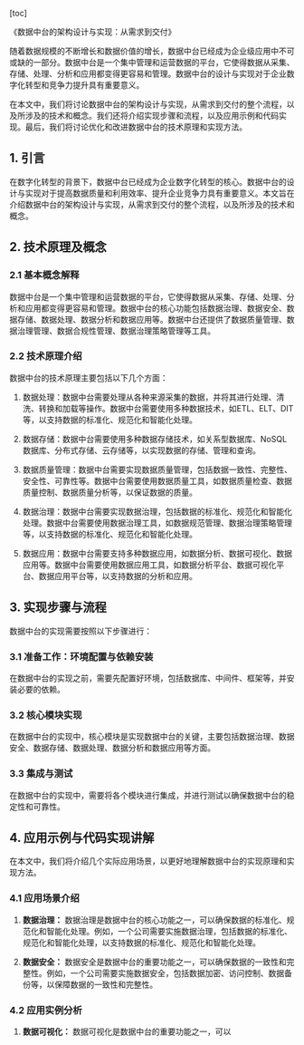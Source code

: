 
[toc]                    
                
                
《数据中台的架构设计与实现：从需求到交付》

随着数据规模的不断增长和数据价值的增长，数据中台已经成为企业级应用中不可或缺的一部分。数据中台是一个集中管理和运营数据的平台，它使得数据从采集、存储、处理、分析和应用都变得更容易和管理。数据中台的设计与实现对于企业数字化转型和竞争力提升具有重要意义。

在本文中，我们将讨论数据中台的架构设计与实现，从需求到交付的整个流程，以及所涉及的技术和概念。我们还将介绍实现步骤和流程，以及应用示例和代码实现。最后，我们将讨论优化和改进数据中台的技术原理和实现方法。

## 1. 引言

在数字化转型的背景下，数据中台已经成为企业数字化转型的核心。数据中台的设计与实现对于提高数据质量和利用效率、提升企业竞争力具有重要意义。本文旨在介绍数据中台的架构设计与实现，从需求到交付的整个流程，以及所涉及的技术和概念。

## 2. 技术原理及概念

### 2.1 基本概念解释

数据中台是一个集中管理和运营数据的平台，它使得数据从采集、存储、处理、分析和应用都变得更容易和管理。数据中台的核心功能包括数据治理、数据安全、数据存储、数据处理、数据分析和数据应用等。数据中台还提供了数据质量管理、数据治理管理、数据合规性管理、数据治理策略管理等工具。

### 2.2 技术原理介绍

数据中台的技术原理主要包括以下几个方面：

1. 数据处理：数据中台需要处理从各种来源采集的数据，并将其进行处理、清洗、转换和加载等操作。数据中台需要使用多种数据技术，如ETL、ELT、DIT等，以支持数据的标准化、规范化和智能化处理。

2. 数据存储：数据中台需要使用多种数据存储技术，如关系型数据库、NoSQL数据库、分布式存储、云存储等，以实现数据的存储、管理和查询。

3. 数据质量管理：数据中台需要实现数据质量管理，包括数据一致性、完整性、安全性、可靠性等。数据中台需要使用数据质量工具，如数据质量检查、数据质量控制、数据质量分析等，以保证数据的质量。

4. 数据治理：数据中台需要实现数据治理，包括数据的标准化、规范化和智能化处理。数据中台需要使用数据治理工具，如数据规范管理、数据治理策略管理等，以支持数据的标准化、规范化和智能化处理。

5. 数据应用：数据中台需要支持多种数据应用，如数据分析、数据可视化、数据应用等。数据中台需要使用数据应用工具，如数据分析平台、数据可视化平台、数据应用平台等，以支持数据的分析和应用。

## 3. 实现步骤与流程

数据中台的实现需要按照以下步骤进行：

### 3.1 准备工作：环境配置与依赖安装

在数据中台的实现之前，需要先配置好环境，包括数据库、中间件、框架等，并安装必要的依赖。

### 3.2 核心模块实现

在数据中台的实现中，核心模块是实现数据中台的关键，主要包括数据治理、数据安全、数据存储、数据处理、数据分析和数据应用等方面。

### 3.3 集成与测试

在数据中台的实现中，需要将各个模块进行集成，并进行测试以确保数据中台的稳定性和可靠性。

## 4. 应用示例与代码实现讲解

在本文中，我们将介绍几个实际应用场景，以更好地理解数据中台的实现原理和实现方法。

### 4.1 应用场景介绍

1. **数据治理：** 数据治理是数据中台的核心功能之一，可以确保数据的标准化、规范化和智能化处理。例如，一个公司需要实施数据治理，包括数据的标准化、规范化和智能化处理，以支持数据的标准化、规范化和智能化处理。

2. **数据安全：** 数据安全是数据中台的重要功能之一，可以确保数据的一致性和完整性。例如，一个公司需要实施数据安全，包括数据加密、访问控制、数据备份等，以保障数据的一致性和完整性。

### 4.2 应用实例分析

1. **数据可视化：** 数据可视化是数据中台的重要功能之一，可以

